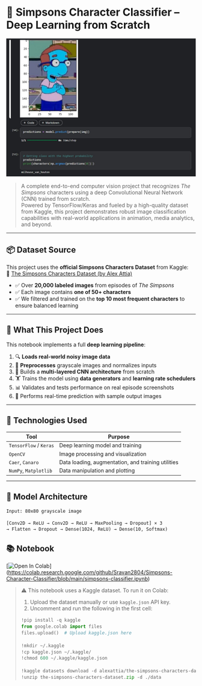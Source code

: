 # 🧠 Simpsons Character Classifier – Deep Learning from Scratch

![Simpsons Classifier](assets/sample_prediction.jpg)

> A complete end-to-end computer vision project that recognizes *The Simpsons* characters using a deep Convolutional Neural Network (CNN) trained from scratch.  
> Powered by TensorFlow/Keras and fueled by a high-quality dataset from Kaggle, this project demonstrates robust image classification capabilities with real-world applications in animation, media analytics, and beyond.

---

## 📦 Dataset Source

This project uses the **official Simpsons Characters Dataset** from Kaggle:  
📌 [The Simpsons Characters Dataset (by Alex Attia)](https://www.kaggle.com/datasets/alexattia/the-simpsons-characters-dataset)

- ✅ Over **20,000 labeled images** from episodes of *The Simpsons*
- ✅ Each image contains **one of 50+ characters**
- ✅ We filtered and trained on the **top 10 most frequent characters** to ensure balanced learning

---

## 🚀 What This Project Does

This notebook implements a full **deep learning pipeline**:

1. 🔍 **Loads real-world noisy image data**
2. 🧼 **Preprocesses** grayscale images and normalizes inputs
3. 🧠 Builds a **multi-layered CNN architecture** from scratch
4. 🏋️ Trains the model using **data generators** and **learning rate schedulers**
5. 📊 Validates and tests performance on real episode screenshots
6. 📸 Performs real-time prediction with sample output images

---

## 🧰 Technologies Used

| Tool              | Purpose                              |
|-------------------|--------------------------------------|
| `TensorFlow` / `Keras` | Deep learning model and training      |
| `OpenCV`           | Image processing and visualization   |
| `Caer`, `Canaro`   | Data loading, augmentation, and training utilities |
| `NumPy`, `Matplotlib` | Data manipulation and plotting      |

---

## 🧱 Model Architecture

```text
Input: 80x80 grayscale image

[Conv2D → ReLU → Conv2D → ReLU → MaxPooling → Dropout] × 3
→ Flatten → Dropout → Dense(1024, ReLU) → Dense(10, Softmax)

```
## 📚 Notebook

[![Open In Colab](https://colab.research.google.com/assets/colab-badge.svg)]
(https://colab.research.google.com/github/Sravan2804/Simpsons-Character-Classifier/blob/main/simpsons-classifier.ipynb)

> ⚠️ This notebook uses a Kaggle dataset. To run it on Colab:
> 
> 1. Upload the dataset manually or use `kaggle.json` API key.
> 2. Uncomment and run the following in the first cell:
> 
> ```python
> !pip install -q kaggle
> from google.colab import files
> files.upload()  # Upload kaggle.json here
> 
> !mkdir ~/.kaggle
> !cp kaggle.json ~/.kaggle/
> !chmod 600 ~/.kaggle/kaggle.json
> 
> !kaggle datasets download -d alexattia/the-simpsons-characters-dataset
> !unzip the-simpsons-characters-dataset.zip -d ./data
> ```



